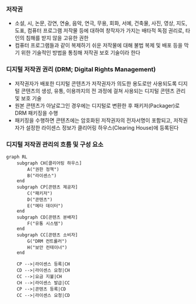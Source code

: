 ### 저작권
- 소설, 시, 논문, 강연, 연술, 음악, 연극, 무용, 회화, 서예, 건축물, 사진, 영상, 지도, 도표, 컴퓨터 프로그램 저작물 등에 대하여 창작자가 가지는 배타적 독점 권리로, 타인의 침해를 받지 않을 고유한 권한
- 컴퓨터 프로그램들과 같이 복제하기 쉬운 저작물에 대해 불법 복제 및 배포 등을 막기 위한 기술적인 방법을 통칭해 저작권 보호 기술이라 한다

### 디지털 저작권 권리 (DRM; Digital Rights Management)
- 저작권자가 배포한 디지털 콘텐츠가 저작권자가 의도한 용도로만 사용되도록 디지털 콘텐츠의 생성, 유통, 이용까지의 전 과정에 걸쳐 사용되는 디지털 콘텐츠 관리 및 보호 기술
- 원본 콘텐츠가 아날로그인 경우에는 디지털로 변환한 후 패키저(Packager)로 DRM 패키징을 수행
- 패키징을 수행하면 콘텐츠에는 암호화된 저작권자의 전자서명이 포함되고, 저작권자가 설정한 라이센스 정보가 클리어링 하우스(Clearing House)에 등록된다

### 디지털 저작권 관리의 흐름 및 구성 요소
```mermaid
graph RL
    subgraph CH[클리어링 하우스]
        A("권한 정책")
        B("라이센스")
    end
    subgraph CP[콘텐츠 제공자]
        C("패키저")
        D("콘텐츠")
        E("메타 데이터")
    end
    subgraph CD[콘텐츠 분배자]
        F("유통 시스템")
    end
    subgraph CC[콘텐츠 소비자]
        G("DRM 컨트롤러")
        H("보안 컨테이너")
    end
    
    CP -->|라이센스 등록|CH
    CD -->|라이센스 요청|CH
    CC -->|요금 지불|CH
    CH -->|라이센스 발급|CC
    CP -->|콘텐츠 등록|CD
    CC -->|라이센스 요청|CD
```


